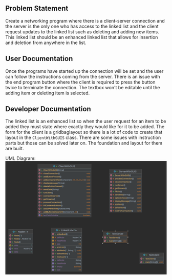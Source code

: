 ## Problem Statement
Create a networking program where there is a client-server connection and the server is the only one who has access to the linked list and the client request updates to the linked list such as deleting and adding new items. This linked list should be an enhanced linked list that allows for insertion and deletion from anywhere in the list.

## User Documentation
Once the programs have started up the connection will be set and the user can follow the instructions coming from the server. There is an issue with the end program button where the client is required to press the button twice to terminate the connection. The textbox won't be editable until the adding item or deleting item is selected. 

## Developer Documentation
The linked list is an enhanced list so when the user request for an item to be added they must state where exactly they would like for it to be added. The form for the client is a gridbaglayout so there is a lot of code to create that layout in the `ClientWithGUIS` class. There are some issues with instruction parts but those can be solved later on. The foundation and layout for them are built. 

UML Diagram:
![B06_LinkedListNetDiagram.png](https://github.com/fqkammona/SWD-Projects/blob/main/UML-Diagrams/B06_LinkedListNetDiagram.png)
